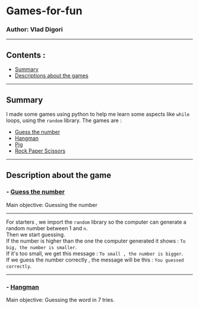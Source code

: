 # Games-for-fun
### Author: Vlad Digori

---
## Contents :

- [Summary](#summary)
- [Descriptions about the games](#description-about-the-game) 

---

## Summary

I made some games using python to help me learn some aspects like `while` loops, using the `random` library.
The games are :

- [Guess the number](https://github.com/glemiu6/Games-for-fun/blob/master/Games/guessnum.py) 
- [Hangman](https://github.com/glemiu6/Games-for-fun/blob/master/Games/hangman.py)
- [Pig](https://github.com/glemiu6/Games-for-fun/blob/master/Games/pig%20game.py)
- [Rock Paper Scissors](https://github.com/glemiu6/Games-for-fun/blob/master/Games/rock%20paper.py)

---

## Description about the game

### - [Guess the number](https://github.com/glemiu6/Games-for-fun/blob/master/Games/guessnum.py)  

Main objective: Guessing the number 

---

For starters , we import the `random` library so the computer can generate a random number between 1 and `n`.  
Then we start guessing.  
If the number is higher than the one the computer generated it shows : `To big, the number is smaller`.  
If it's too small, we get this message : `To small , the number is bigger`.  
If we guess the number correctly , the message will be this : `You guessed correctly`.

---

### - [Hangman](https://github.com/glemiu6/Games-for-fun/blob/master/Games/hangman.py)

Main objective: Guessing the word in 7 tries.
